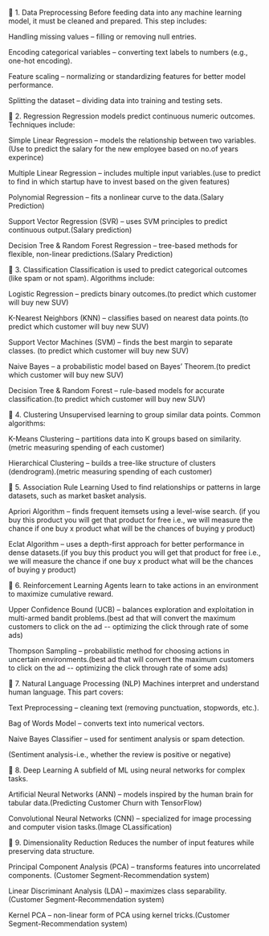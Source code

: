 📌 1. Data Preprocessing
Before feeding data into any machine learning model, it must be cleaned and prepared. This step includes:

Handling missing values – filling or removing null entries.

Encoding categorical variables – converting text labels to numbers (e.g., one-hot encoding).

Feature scaling – normalizing or standardizing features for better model performance.

Splitting the dataset – dividing data into training and testing sets.

📌 2. Regression
Regression models predict continuous numeric outcomes. Techniques include:

Simple Linear Regression – models the relationship between two variables.(Use to predict the salary for the new employee based on no.of years experince)

Multiple Linear Regression – includes multiple input variables.(use to predict to find in which startup have to invest based on the given features)

Polynomial Regression – fits a nonlinear curve to the data.(Salary Prediction)

Support Vector Regression (SVR) – uses SVM principles to predict continuous output.(Salary prediction)

Decision Tree & Random Forest Regression – tree-based methods for flexible, non-linear predictions.(Salary Prediction)

📌 3. Classification
Classification is used to predict categorical outcomes (like spam or not spam). Algorithms include:

Logistic Regression – predicts binary outcomes.(to predict which customer will buy new SUV)

K-Nearest Neighbors (KNN) – classifies based on nearest data points.(to predict which customer will buy new SUV)

Support Vector Machines (SVM) – finds the best margin to separate classes. (to predict which customer will buy new SUV)

Naive Bayes – a probabilistic model based on Bayes’ Theorem.(to predict which customer will buy new SUV)

Decision Tree & Random Forest – rule-based models for accurate classification.(to predict which customer will buy new SUV)

📌 4. Clustering
Unsupervised learning to group similar data points. Common algorithms:

K-Means Clustering – partitions data into K groups based on similarity.(metric measuring spending of each customer)

Hierarchical Clustering – builds a tree-like structure of clusters (dendrogram).(metric measuring spending of each customer)

📌 5. Association Rule Learning
Used to find relationships or patterns in large datasets, such as market basket analysis.

Apriori Algorithm – finds frequent itemsets using a level-wise search. (if you buy this product you will get that product for free i.e., we will measure the chance if one buy x product what will be the chances of buying y product)

Eclat Algorithm – uses a depth-first approach for better performance in dense datasets.(if you buy this product you will get that product for free i.e., we will measure the chance if one buy x product what will be the chances of buying y product)

📌 6. Reinforcement Learning
Agents learn to take actions in an environment to maximize cumulative reward.

Upper Confidence Bound (UCB) – balances exploration and exploitation in multi-armed bandit problems.(best ad that will convert the maximum customers to click on the ad -- optimizing the click through rate of some ads)

Thompson Sampling – probabilistic method for choosing actions in uncertain environments.(best ad that will convert the maximum customers to click on the ad -- optimizing the click through rate of some ads)

📌 7. Natural Language Processing (NLP)
Machines interpret and understand human language. This part covers:

Text Preprocessing – cleaning text (removing punctuation, stopwords, etc.).

Bag of Words Model – converts text into numerical vectors.

Naive Bayes Classifier – used for sentiment analysis or spam detection.

(Sentiment analysis-i.e., whether the review is positive or negative)

📌 8. Deep Learning
A subfield of ML using neural networks for complex tasks.

Artificial Neural Networks (ANN) – models inspired by the human brain for tabular data.(Predicting Customer Churn with TensorFlow)

Convolutional Neural Networks (CNN) – specialized for image processing and computer vision tasks.(Image CLassification)

📌 9. Dimensionality Reduction
Reduces the number of input features while preserving data structure.

Principal Component Analysis (PCA) – transforms features into uncorrelated components. (Customer Segment-Recommendation system)

Linear Discriminant Analysis (LDA) – maximizes class separability.(Customer Segment-Recommendation system)

Kernel PCA – non-linear form of PCA using kernel tricks.(Customer Segment-Recommendation system)